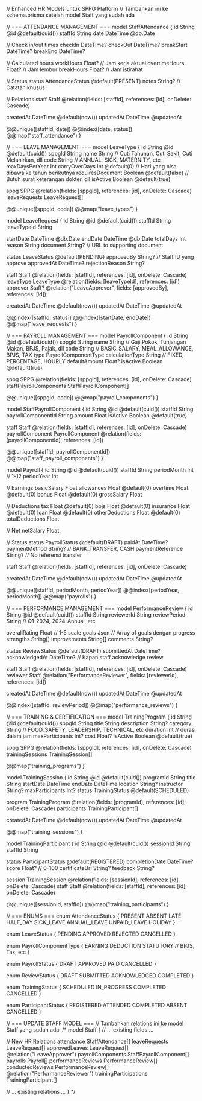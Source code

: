 // Enhanced HR Models untuk SPPG Platform
// Tambahkan ini ke schema.prisma setelah model Staff yang sudah ada

// === ATTENDANCE MANAGEMENT ===
model StaffAttendance {
  id              String @id @default(cuid())
  staffId         String
  date            DateTime @db.Date
  
  // Check in/out times
  checkIn         DateTime?
  checkOut        DateTime?
  breakStart      DateTime?
  breakEnd        DateTime?
  
  // Calculated hours
  workHours       Float? // Jam kerja aktual
  overtimeHours   Float? // Jam lembur
  breakHours      Float? // Jam istirahat
  
  // Status
  status          AttendanceStatus @default(PRESENT)
  notes           String? // Catatan khusus
  
  // Relations
  staff           Staff @relation(fields: [staffId], references: [id], onDelete: Cascade)
  
  createdAt       DateTime @default(now())
  updatedAt       DateTime @updatedAt
  
  @@unique([staffId, date])
  @@index([date, status])
  @@map("staff_attendance")
}

// === LEAVE MANAGEMENT ===
model LeaveType {
  id              String @id @default(cuid())
  sppgId          String
  name            String // Cuti Tahunan, Cuti Sakit, Cuti Melahirkan, dll
  code            String // ANNUAL, SICK, MATERNITY, etc
  maxDaysPerYear  Int
  carryOverDays   Int @default(0) // Hari yang bisa dibawa ke tahun berikutnya
  requiresDocument Boolean @default(false) // Butuh surat keterangan dokter, dll
  isActive        Boolean @default(true)
  
  sppg            SPPG @relation(fields: [sppgId], references: [id], onDelete: Cascade)
  leaveRequests   LeaveRequest[]
  
  @@unique([sppgId, code])
  @@map("leave_types")
}

model LeaveRequest {
  id              String @id @default(cuid())
  staffId         String
  leaveTypeId     String
  
  startDate       DateTime @db.Date
  endDate         DateTime @db.Date
  totalDays       Int
  reason          String
  document        String? // URL to supporting document
  
  status          LeaveStatus @default(PENDING)
  approvedBy      String? // Staff ID yang approve
  approvedAt      DateTime?
  rejectionReason String?
  
  staff           Staff @relation(fields: [staffId], references: [id], onDelete: Cascade)
  leaveType       LeaveType @relation(fields: [leaveTypeId], references: [id])
  approver        Staff? @relation("LeaveApprover", fields: [approvedBy], references: [id])
  
  createdAt       DateTime @default(now())
  updatedAt       DateTime @updatedAt
  
  @@index([staffId, status])
  @@index([startDate, endDate])
  @@map("leave_requests")
}

// === PAYROLL MANAGEMENT ===
model PayrollComponent {
  id              String @id @default(cuid())
  sppgId          String
  name            String // Gaji Pokok, Tunjangan Makan, BPJS, Pajak, dll
  code            String // BASIC_SALARY, MEAL_ALLOWANCE, BPJS, TAX
  type            PayrollComponentType
  calculationType String // FIXED, PERCENTAGE, HOURLY
  defaultAmount   Float?
  isActive        Boolean @default(true)
  
  sppg            SPPG @relation(fields: [sppgId], references: [id], onDelete: Cascade)
  staffPayrollComponents StaffPayrollComponent[]
  
  @@unique([sppgId, code])
  @@map("payroll_components")
}

model StaffPayrollComponent {
  id                  String @id @default(cuid())
  staffId             String
  payrollComponentId  String
  amount              Float
  isActive            Boolean @default(true)
  
  staff               Staff @relation(fields: [staffId], references: [id], onDelete: Cascade)
  payrollComponent    PayrollComponent @relation(fields: [payrollComponentId], references: [id])
  
  @@unique([staffId, payrollComponentId])
  @@map("staff_payroll_components")
}

model Payroll {
  id              String @id @default(cuid())
  staffId         String
  periodMonth     Int // 1-12
  periodYear      Int
  
  // Earnings
  basicSalary     Float
  allowances      Float @default(0)
  overtime        Float @default(0)
  bonus           Float @default(0)
  grossSalary     Float
  
  // Deductions
  tax             Float @default(0)
  bpjs            Float @default(0)
  insurance       Float @default(0)
  loan            Float @default(0)
  otherDeductions Float @default(0)
  totalDeductions Float
  
  // Net
  netSalary       Float
  
  // Status
  status          PayrollStatus @default(DRAFT)
  paidAt          DateTime?
  paymentMethod   String? // BANK_TRANSFER, CASH
  paymentReference String? // No referensi transfer
  
  staff           Staff @relation(fields: [staffId], references: [id], onDelete: Cascade)
  
  createdAt       DateTime @default(now())
  updatedAt       DateTime @updatedAt
  
  @@unique([staffId, periodMonth, periodYear])
  @@index([periodYear, periodMonth])
  @@map("payrolls")
}

// === PERFORMANCE MANAGEMENT ===
model PerformanceReview {
  id              String @id @default(cuid())
  staffId         String
  reviewerId      String
  reviewPeriod    String // Q1-2024, 2024-Annual, etc
  
  overallRating   Float // 1-5 scale
  goals           Json // Array of goals dengan progress
  strengths       String[]
  improvements    String[]
  comments        String?
  
  status          ReviewStatus @default(DRAFT)
  submittedAt     DateTime?
  acknowledgedAt  DateTime? // Kapan staff acknowledge review
  
  staff           Staff @relation(fields: [staffId], references: [id], onDelete: Cascade)
  reviewer        Staff @relation("PerformanceReviewer", fields: [reviewerId], references: [id])
  
  createdAt       DateTime @default(now())
  updatedAt       DateTime @updatedAt
  
  @@index([staffId, reviewPeriod])
  @@map("performance_reviews")
}

// === TRAINING & CERTIFICATION ===
model TrainingProgram {
  id              String @id @default(cuid())
  sppgId          String
  title           String
  description     String?
  category        String // FOOD_SAFETY, LEADERSHIP, TECHNICAL, etc
  duration        Int // durasi dalam jam
  maxParticipants Int?
  cost            Float?
  isActive        Boolean @default(true)
  
  sppg            SPPG @relation(fields: [sppgId], references: [id], onDelete: Cascade)
  trainingSessions TrainingSession[]
  
  @@map("training_programs")
}

model TrainingSession {
  id              String @id @default(cuid())
  programId       String
  title           String
  startDate       DateTime
  endDate         DateTime
  location        String?
  instructor      String?
  maxParticipants Int?
  status          TrainingStatus @default(SCHEDULED)
  
  program         TrainingProgram @relation(fields: [programId], references: [id], onDelete: Cascade)
  participants    TrainingParticipant[]
  
  createdAt       DateTime @default(now())
  updatedAt       DateTime @updatedAt
  
  @@map("training_sessions")
}

model TrainingParticipant {
  id              String @id @default(cuid())
  sessionId       String
  staffId         String
  
  status          ParticipantStatus @default(REGISTERED)
  completionDate  DateTime?
  score           Float? // 0-100
  certificateUrl  String?
  feedback        String?
  
  session         TrainingSession @relation(fields: [sessionId], references: [id], onDelete: Cascade)
  staff           Staff @relation(fields: [staffId], references: [id], onDelete: Cascade)
  
  @@unique([sessionId, staffId])
  @@map("training_participants")
}

// === ENUMS ===
enum AttendanceStatus {
  PRESENT
  ABSENT
  LATE
  HALF_DAY
  SICK_LEAVE
  ANNUAL_LEAVE
  UNPAID_LEAVE
  HOLIDAY
}

enum LeaveStatus {
  PENDING
  APPROVED
  REJECTED
  CANCELLED
}

enum PayrollComponentType {
  EARNING
  DEDUCTION
  STATUTORY // BPJS, Tax, etc
}

enum PayrollStatus {
  DRAFT
  APPROVED
  PAID
  CANCELLED
}

enum ReviewStatus {
  DRAFT
  SUBMITTED
  ACKNOWLEDGED
  COMPLETED
}

enum TrainingStatus {
  SCHEDULED
  IN_PROGRESS
  COMPLETED
  CANCELLED
}

enum ParticipantStatus {
  REGISTERED
  ATTENDED
  COMPLETED
  ABSENT
  CANCELLED
}

// === UPDATE STAFF MODEL ===
// Tambahkan relations ini ke model Staff yang sudah ada:
/*
model Staff {
  // ... existing fields ...
  
  // New HR Relations
  attendance              StaffAttendance[]
  leaveRequests          LeaveRequest[]
  approvedLeaves         LeaveRequest[] @relation("LeaveApprover")
  payrollComponents      StaffPayrollComponent[]
  payrolls               Payroll[]
  performanceReviews     PerformanceReview[]
  conductedReviews       PerformanceReview[] @relation("PerformanceReviewer")
  trainingParticipations TrainingParticipant[]
  
  // ... existing relations ...
}
*/